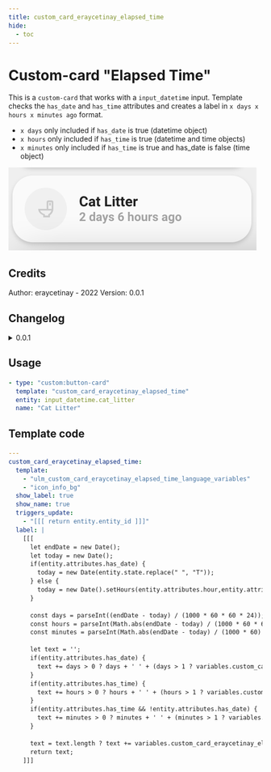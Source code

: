 ```yaml
---
title: custom_card_eraycetinay_elapsed_time
hide:
  - toc
---
```

<!-- markdownlint-disable MD046 -->

# Custom-card "Elapsed Time"

This is a `custom-card` that works with a `input_datetime` input.
Template checks the `has_date` and `has_time` attributes and creates a label in `x days x hours x minutes ago` format.

- `x days` only included if `has_date` is true (datetime object)
- `x hours` only included if `has_time` is true (datetime and time objects)
- `x minutes` only included if `has_time` is true and has_date is false (time object)

![Generic](../../assets/img/custom_card_eraycetinay_elapsed_time.png)

## Credits

Author: eraycetinay - 2022
Version: 0.0.1

## Changelog

<details>
  <summary>0.0.1</summary>
  Initial release
</details>

## Usage

```yaml
- type: "custom:button-card"
  template: "custom_card_eraycetinay_elapsed_time"
  entity: input_datetime.cat_litter
  name: "Cat Litter"
```

## Template code

```yaml
---
custom_card_eraycetinay_elapsed_time:
  template:
    - "ulm_custom_card_eraycetinay_elapsed_time_language_variables"
    - "icon_info_bg"
  show_label: true
  show_name: true
  triggers_update:
    - "[[[ return entity.entity_id ]]]"
  label: |
    [[[
      let endDate = new Date();
      let today = new Date();
      if(entity.attributes.has_date) {
        today = new Date(entity.state.replace(" ", "T"));
      } else { 
        today = new Date().setHours(entity.attributes.hour,entity.attributes.minute,entity.attributes.second);
      }

      const days = parseInt((endDate - today) / (1000 * 60 * 60 * 24));
      const hours = parseInt(Math.abs(endDate - today) / (1000 * 60 * 60) % 24);
      const minutes = parseInt(Math.abs(endDate - today) / (1000 * 60) % 60);

      let text = '';
      if(entity.attributes.has_date) {
        text += days > 0 ? days + ' ' + (days > 1 ? variables.custom_card_eraycetinay_elapsed_time_days : variables.custom_card_eraycetinay_elapsed_time_day) +' ' : '';
      }
      if(entity.attributes.has_time) {
        text += hours > 0 ? hours + ' ' + (hours > 1 ? variables.custom_card_eraycetinay_elapsed_time_hours : variables.custom_card_eraycetinay_elapsed_time_hour) +' ' : '';
      }
      if(entity.attributes.has_time && !entity.attributes.has_date) {
        text += minutes > 0 ? minutes + ' ' + (minutes > 1 ? variables.custom_card_eraycetinay_elapsed_time_minutes : variables.custom_card_eraycetinay_elapsed_time_minute) +' ' : '';
      }

      text = text.length ? text += variables.custom_card_eraycetinay_elapsed_time_ago : variables.custom_card_eraycetinay_elapsed_time_justnow;
      return text;
    ]]]
```

